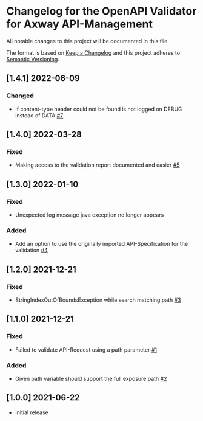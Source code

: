 # Changelog for the OpenAPI Validator for Axway API-Management
All notable changes to this project will be documented in this file.

The format is based on [Keep a Changelog](http://keepachangelog.com/)
and this project adheres to [Semantic Versioning](http://semver.org/).

## [1.4.1] 2022-06-09
### Changed
- If content-type header could not be found is not logged on DEBUG instead of DATA [#7](https://github.com/Axway-API-Management-Plus/openapi-validator/issues/7)

## [1.4.0] 2022-03-28
### Fixed
- Making access to the validation report documented and easier [#5](https://github.com/Axway-API-Management-Plus/openapi-validator/issues/5)

## [1.3.0] 2022-01-10
### Fixed
- Unexpected log message java exception no longer appears

### Added
- Add an option to use the originally imported API-Specification for the validation [#4](https://github.com/Axway-API-Management-Plus/openapi-validator/issues/4)

## [1.2.0] 2021-12-21
### Fixed
- StringIndexOutOfBoundsException while search matching path [#3](https://github.com/Axway-API-Management-Plus/openapi-validator/issues/3)

## [1.1.0] 2021-12-21
### Fixed
- Failed to validate API-Request using a path parameter [#1](https://github.com/Axway-API-Management-Plus/openapi-validator/issues/1)

### Added
- Given path variable should support the full exposure path [#2](https://github.com/Axway-API-Management-Plus/openapi-validator/issues/2)

## [1.0.0] 2021-06-22

- Initial release
